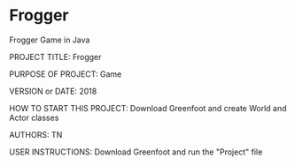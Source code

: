 # Frogger
Frogger Game in Java

PROJECT TITLE: Frogger

PURPOSE OF PROJECT: Game

VERSION or DATE: 2018

HOW TO START THIS PROJECT: Download Greenfoot and create World and Actor classes

AUTHORS: TN

USER INSTRUCTIONS: Download Greenfoot and run the "Project" file
